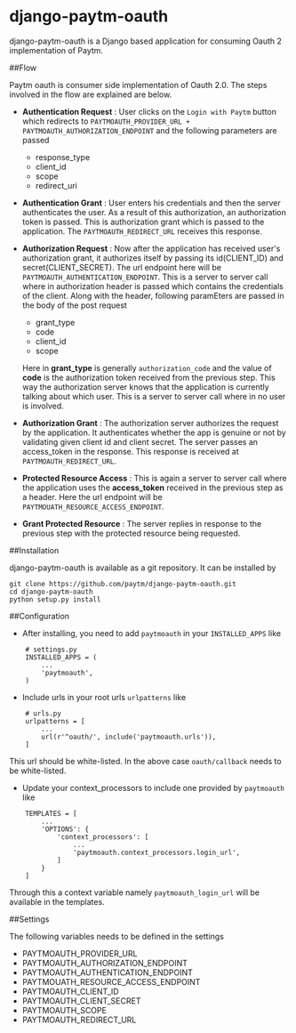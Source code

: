 # django-paytm-oauth

django-paytm-oauth is a Django based application for consuming Oauth 2 implementation of Paytm.

##Flow

Paytm oauth is consumer side implementation of Oauth 2.0. The steps involved in the flow are explained are below.

 * __Authentication Request__ : User clicks on the `Login with Paytm` button which redirects to `PAYTMOAUTH_PROVIDER_URL + PAYTMOAUTH_AUTHORIZATION_ENDPOINT` and the following parameters are passed
    - response_type
    - client_id
    - scope
    - redirect_uri

* __Authentication Grant__ : User enters his credentials and then the server authenticates the user. As a result of this authorization, an authorization token is passed. This is authorization grant which is passed to the application. The `PAYTMOAUTH_REDIRECT_URL` receives this response.

* __Authorization Request__ : Now after the application has received user's authorization grant, it authorizes itself by passing its id(CLIENT_ID) and secret(CLIENT_SECRET). The url endpoint here will be `PAYTMOAUTH_AUTHENTICATION_ENDPOINT`. This is a server to server call where in authorization header is passed which contains the credentials of the client. Along with the header, following paramEters are passed in the body of the post request
    - grant_type
    - code
    - client_id
    - scope

    Here in __grant_type__ is generally `authorization_code` and the value of __code__ is the authorization token received from the previous step. This way the authorization server knows that the application is currently talking about which user. This is a server to server call where in no user is involved.

* __Authorization Grant__ : The authorization server authorizes the request by the application. It authenticates whether the app is genuine or not by validating given client id and client secret. The server passes an access_token in the response. This response is received at `PAYTMOAUTH_REDIRECT_URL`.

* __Protected Resource Access__ : This is again a server to server call where the application uses the __access_token__ received in the previous step as a header. Here the url endpoint will be `PAYTMOUATH_RESOURCE_ACCESS_ENDPOINT`. 

* __Grant Protected Resource__ : The server replies in response to the previous step with the protected resource being requested.

##Installation

django-paytm-oauth is available as a git repository. It can be installed by

```
git clone https://github.com/paytm/django-paytm-oauth.git
cd django-paytm-oauth
python setup.py install
```

##Configuration

* After installing, you need to add `paytmoauth` in your `INSTALLED_APPS` like

```
    # settings.py
    INSTALLED_APPS = (
        ...
        'paytmoauth',
    )

```

* Include urls in your root urls `urlpatterns` like

```
    # urls.py
    urlpatterns = [
        ...
        url(r'^oauth/', include('paytmoauth.urls')),
    ]
```

This url should be white-listed. In the above case `oauth/callback` needs to be white-listed.

* Update your context_processors to include one provided by `paytmoauth` like

```
    TEMPLATES = [
        ...
        'OPTIONS': {
            'context_processors': [
                ...
                'paytmoauth.context_processors.login_url',
            ]
        }
    ]
```

Through this a context variable namely `paytmoauth_login_url` will be available in the templates.

##Settings

The following variables needs to be defined in the settings

* PAYTMOAUTH_PROVIDER_URL
* PAYTMOAUTH_AUTHORIZATION_ENDPOINT
* PAYTMOAUTH_AUTHENTICATION_ENDPOINT
* PAYTMOUATH_RESOURCE_ACCESS_ENDPOINT
* PAYTMOAUTH_CLIENT_ID
* PAYTMOAUTH_CLIENT_SECRET
* PAYTMOAUTH_SCOPE
* PAYTMOAUTH_REDIRECT_URL
